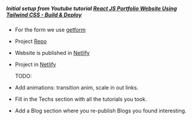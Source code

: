 ##### Initial setup from Youtube tutorial [React JS Portfolio Website Using Tailwind CSS - Build & Deploy](https://www.youtube.com/watch?v=LpZrAjU6Hhk&t=409s&ab_channel=ProgrammingWithYash)

- For the form we use [getform](https://app.getform.io/forms/47129)
- Project [Repo](https://github.com/all-kind-websites/portfolio)
- Website is published in [Netlify](https://fotios.netlify.app/)

- Project in [Netlify](https://app.netlify.com/sites/fotios/settings/deploys)

  TODO:

- Add animations: transition anim, scale in out links.
- Fill in the Techs section with all the tutorials you took.
- Add a Blog section where you re-publish Blogs you found interesting.
